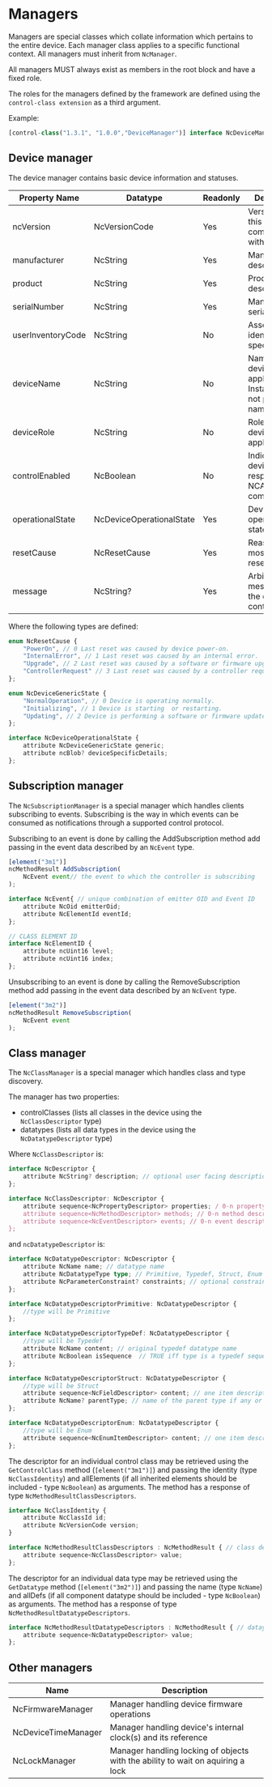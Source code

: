 # Managers

Managers are special classes which collate information which pertains to the entire device. Each manager class applies to a specific functional context. All managers must inherit from `NcManager`.

All managers MUST always exist as members in the root block and have a fixed role.

The roles for the managers defined by the framework are defined using the `control-class extension` as a third argument.

Example:

```typescript
[control-class("1.3.1", "1.0.0","DeviceManager")] interface NcDeviceManager: NcManager
```

## Device manager

The device manager contains basic device information and statuses.

| **Property Name** | **Datatype**                   | **Readonly** | **Description**                                                         |
| ----------------- | ------------------------------ | ------------ | ------------------------------------------------------------------------|
| ncVersion         | NcVersionCode                  | Yes          | Version of NC this device is compatible with                            |
| manufacturer      | NcString                       | Yes          | Manufacturer descriptor                                                 |
| product           | NcString                       | Yes          | Product descriptor                                                      |
| serialNumber      | NcString                       | Yes          | Manufacturer's serial number                                            |
| userInventoryCode | NcString                       | No           | Asset tracking identifier (user specified)                              |
| deviceName        | NcString                       | No           | Name of this device in the application. Instance name, not product name |
| deviceRole        | NcString                       | No           | Role of this device in the application                                  |
| controlEnabled    | NcBoolean                      | No           | Indicates if this device is responsive to NCA commands                  |
| operationalState  | NcDeviceOperationalState       | Yes          | Device operational state                                                |
| resetCause        | NcResetCause                   | Yes          | Reason for most recent reset                                            |
| message           | NcString?                      | Yes          | Arbitrary message from the device to controllers                        |

Where the following types are defined:

```typescript
enum NcResetCause {
    "PowerOn", // 0 Last reset was caused by device power-on.
    "InternalError", // 1 Last reset was caused by an internal error.
    "Upgrade", // 2 Last reset was caused by a software or firmware upgrade.
    "ControllerRequest" // 3 Last reset was caused by a controller request.
};

enum NcDeviceGenericState {
    "NormalOperation", // 0 Device is operating normally.
    "Initializing", // 1 Device is starting  or restarting.
    "Updating", // 2 Device is performing a software or firmware update.
};

interface NcDeviceOperationalState {
    attribute NcDeviceGenericState generic;
    attribute ncBlob? deviceSpecificDetails;
};
```

## Subscription manager

The `NcSubscriptionManager` is a special manager which handles clients subscribing to events.
Subscribing is the way in which events can be consumed as notifications through a supported control protocol.

Subscribing to an event is done by calling the AddSubscription method add passing in the event data described by an `NcEvent` type.

```typescript
[element("3m1")]
ncMethodResult AddSubscription(
    NcEvent event// the event to which the controller is subscribing
);
```

```typescript
interface NcEvent{ // unique combination of emitter OID and Event ID
    attribute NcOid emitterOid; 
    attribute NcElementId eventId; 
};

// CLASS ELEMENT ID
interface NcElementID {
    attribute ncUint16 level;
    attribute ncUint16 index;
};
```

Unsubscribing to an event is done by calling the RemoveSubscription method add passing in the event data described by an `NcEvent` type.

```typescript
[element("3m2")]
ncMethodResult RemoveSubscription(
    NcEvent event
);
```

## Class manager

The `NcClassManager` is a special manager which handles class and type discovery.

The manager has two properties:

* controlClasses (lists all classes in the device using the `NcClassDescriptor` type)
* datatypes (lists all data types in the device using the `NcDatatypeDescriptor` type)

Where `NcClassDescriptor` is:

```typescript
interface NcDescriptor {
    attribute NcString? description; // optional user facing description
};

interface NcClassDescriptor: NcDescriptor {
    attribute sequence<NcPropertyDescriptor> properties; / 0-n property descriptors
    attribute sequence<NcMethodDescriptor> methods; // 0-n method descriptors.
    attribute sequence<NcEventDescriptor> events; // 0-n event descriptors.
};
```

and `ncDatatypeDescriptor` is:

```typescript
interface NcDatatypeDescriptor: NcDescriptor {
    attribute NcName name; // datatype name
    attribute NcDatatypeType type; // Primitive, Typedef, Struct, Enum
    attribute NcParameterConstraint? constraints; // optional constraints on top of the underlying data type
};

interface NcDatatypeDescriptorPrimitive: NcDatatypeDescriptor {
    //type will be Primitive
};

interface NcDatatypeDescriptorTypeDef: NcDatatypeDescriptor {
    //type will be Typedef
    attribute NcName content; // original typedef datatype name
    attribute NcBoolean isSequence  // TRUE iff type is a typedef sequence of another type
};

interface NcDatatypeDescriptorStruct: NcDatatypeDescriptor {
    //type will be Struct
    attribute sequence<NcFieldDescriptor> content; // one item descriptor per field of the struct
    attribute NcName? parentType; // name of the parent type if any or null if it has no parent
};

interface NcDatatypeDescriptorEnum: NcDatatypeDescriptor {
    //type will be Enum
    attribute sequence<NcEnumItemDescriptor> content; // one item descriptor per enum option
};
```

The descriptor for an individual control class may be retrieved using the `GetControlClass` method (`[element("3m1")]`) and passing the identity (type `NcClassIdentity`) and allElements (if all inherited elements should be included - type `NcBoolean`) as arguments. The method has a response of type `NcMethodResultClassDescriptors`.

```typescript
interface NcClassIdentity {
    attribute NcClassId id;
    attribute NcVersionCode version;
}

interface NcMethodResultClassDescriptors : NcMethodResult { // class descriptors result
    attribute sequence<NcClassDescriptor> value;
};
```

The descriptor for an individual data type may be retrieved using the `GetDatatype` method (`[element("3m2")]`) and passing the name (type `NcName`) and allDefs (if all component datatype should be included - type `NcBoolean`) as arguments. The method has a response of type `NcMethodResultDatatypeDescriptors`.

```typescript
interface NcMethodResultDatatypeDescriptors : NcMethodResult { // dataype descriptors result
    attribute sequence<NcDatatypeDescriptor> value;
};
```

## Other managers

| **Name**             | **Description**                                                                 |
| -------------------- | --------------------------------------------------------------------------------|
| NcFirmwareManager    | Manager handling device firmware operations                                     |
| NcDeviceTimeManager  | Manager handling device's internal clock(s) and its reference                   |
| NcLockManager        | Manager handling locking of objects with the ability to wait on aquiring a lock |
